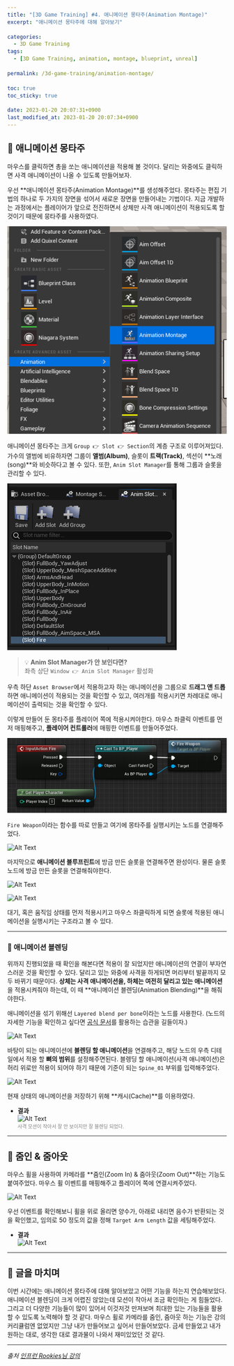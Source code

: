 ```yaml
---
title: "[3D Game Training] #4. 애니메이션 몽타주(Animation Montage)"
excerpt: "애니메이션 몽타주에 대해 알아보기"

categories:
  - 3D Game Training
tags:
  - [3D Game Training, animation, montage, blueprint, unreal]

permalink: /3d-game-training/animation-montage/

toc: true
toc_sticky: true

date: 2023-01-20 20:07:31+0900
last_modified_at: 2023-01-20 20:07:34+0900
---
```


## 👻 애니메이션 몽타주
마우스를 클릭하면 총을 쏘는 애니메이션을 적용해 볼 것이다. 달리는 와중에도 클릭하면 사격 애니메이션이 나올 수 있도록 만들어보자.

우선 **애니메이션 몽타주(Animation Montage)**를 생성해주었다. 몽타주는 편집 기법의 하나로 두 가지의 장면을 섞어서 새로운 장면을 만들어내는 기법이다. 지금 개발하는 과정에서는 플레이어가 앞으로 전진하면서 상체만 사격 애니메이션이 적용되도록 할 것이기 때문에 뭉타주를 사용하였다.

![Alt Text](/assets/images/posts_img/projects/3d-game-training/animation-montage/create-montage.PNG)   

애니메이션 몽타주는 크게 ``` Group 👉 Slot 👉 Section ```의 계층 구조로 이루어져있다. 가수의 앨범에 비유하자면 그룹이 **앨범(Album)**, 슬롯이 **트랙(Track)**, 섹션이 **노래(song)**와 비슷하다고 볼 수 있다. 또한, ``` Anim Slot Manager ```를 통해 그룹과 슬롯을 관리할 수 있다.

![Alt Text](/assets/images/posts_img/projects/3d-game-training/animation-montage/anim-slot.PNG)   

> 💡 **Anim Slot Manager가 안 보인다면?**   
좌측 상단 ``` Window 👉 Anim Slot Manager ``` 활성화

우측 하단 ``` Asset Browser ```에서 적용하고자 하는 애니메이션을 그룹으로 **드래그 앤 드롭**하면 애니메이션이 적용되는 것을 확인할 수 있고, 여러개를 적용시키면 차례대로 애니메이션이 출력되는 것을 확인할 수 있다.

이렇게 만들어 둔 몽타주를 플레이어 쪽에 적용시켜야한다. 마우스 좌클릭 이벤트를 먼저 매핑해주고, **플레이어 컨트롤러**에 매핑한 이벤트를 만들어주었다.

![Alt Text](/assets/images/posts_img/projects/3d-game-training/animation-montage/input-fire.PNG)   

``` Fire Weapon ```이라는 함수를 따로 만들고 여기에 몽타주를 실행시키는 노드를 연결해주었다.

![Alt Text](/assets/images/posts_img/projects/3d-game-training/animation-montage/fire-weapon.PNG)   

마지막으로 **애니메이션 블루프린트**에 방금 만든 슬롯을 연결해주면 완성이다. 물론 슬롯 노드에 방금 만든 슬롯을 연결해줘야한다.

![Alt Text](/assets/images/posts_img/projects/3d-game-training/animation-montage/slot-setting.PNG)   

![Alt Text](/assets/images/posts_img/projects/3d-game-training/animation-montage/anim-graph.PNG)   

대기, 혹은 움직임 상태를 먼저 적용시키고 마우스 좌클릭하게 되면 슬롯에 적용된 애니메이션을 실행시키는 구조라고 볼 수 있다.

***

### 🌱 애니메이션 블렌딩
위까지 진행되었을 때 확인을 해본다면 적용이 잘 되었지만 애니메이션의 연결이 부자연스러운 것을 확인할 수 있다. 달리고 있는 와중에 사격을 하게되면 머리부터 발끝까지 모두 바뀌기 때문이다. **상체는 사격 애니메이션을, 하체는 여전히 달리고 있는 애니메이션**을 적용시켜줘야 하는데, 이 때 **애니메이션 블렌딩(Animation Blending)**을 해줘야한다.

애니메이션을 섞기 위해선 ``` Layered blend per bone ```이라는 노드를 사용한다. (노드의 자세한 기능을 확인하고 싶다면 [공식 문서](https://docs.unrealengine.com/4.27/ko/AnimatingObjects/SkeletalMeshAnimation/NodeReference/Blend/)를 활용하는 습관을 길들이자.)

![Alt Text](/assets/images/posts_img/projects/3d-game-training/animation-montage/layer-setup.PNG)   

바탕이 되는 애니메이션에 **블렌딩 할 애니메이션**을 연결해주고, 해당 노드의 우측 디테일에서 적용 할 **뼈의 범위**를 설정해주면된다. 블렝딩 할 애니메이션(사격 애니메이션)은 허리 위로만 적용이 되어야 하기 때문에 기준이 되는 ``` Spine_01 ``` 부위를 입력해주었다.

![Alt Text](/assets/images/posts_img/projects/3d-game-training/animation-montage/anim-graph2.PNG)   

현재 상태의 애니메이션을 저장하기 위해 **캐시(Cache)**를 이용하였다.

- **결과**   
![Alt Text](/assets/images/posts_img/projects/3d-game-training/animation-montage/animation-montage.gif)   
<span style="font-size: 0.7rem; color: gray;">사격 모션이 작아서 잘 안 보이지만 잘 블렌딩 되었다.</span>

***

## 👻 줌인 & 줌아웃
마우스 휠을 사용하여 카메라를 **줌인(Zoom In) & 줌아웃(Zoom Out)**하는 기능도 붙여주었다. 마우스 휠 이벤트를 매핑해주고 플레이어 쪽에 연결시켜주었다.

![Alt Text](/assets/images/posts_img/projects/3d-game-training/animation-montage/input-wheel.PNG)   

우선 이벤트를 확인해보니 휠을 위로 올리면 양수가, 아래로 내리면 음수가 반환되는 것을 확인했고, 임의로 50 정도의 값을 정해 ``` Target Arm Length ``` 값을 세팅해주었다.

- **결과**   
![Alt Text](/assets/images/posts_img/projects/3d-game-training/animation-montage/wheel.gif)   

***

## 👻 글을 마치며
이번 시간에는 애니메이션 몽타주에 대해 알아보았고 어떤 기능을 하는지 연습해보았다. 애니메이션 블렌딩이 크게 어렵진 않았는데 모션이 작아서 조금 확인하는 게 힘들었다. 그리고 더 다양한 기능들이 많이 있어서 이것저것 만져보며 최대한 있는 기능들을 활용할 수 있도록 노력해야 할 것 같다. 마우스 휠로 카메라를 줌인, 줌아웃 하는 기능은 강의 커리큘럼엔 없었지만 그냥 내가 만들어보고 싶어서 만들어보았다. 금세 만들었고 내가 원하는 대로, 생각한 대로 결과물이 나와서 재미있었던 것 같다.

***

_출처_
_[인프런 Rookies님 강의](https://inf.run/AXLS)_
